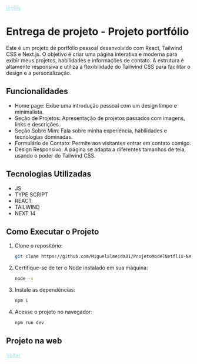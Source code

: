 


<a href="README.md" style="color:#B0E0E6;">Inglês</a> 





# Entrega de projeto - Projeto portfólio

Este é um projeto de portfólio pessoal desenvolvido com React, Tailwind CSS e Next.js. O objetivo é criar uma página interativa e moderna para exibir meus projetos, habilidades e informações de contato. A estrutura é altamente responsiva e utiliza a flexibilidade do Tailwind CSS para facilitar o design e a personalização.

## Funcionalidades

- Home page: Exibe uma introdução pessoal com um design limpo e minimalista.
- Seção de Projetos: Apresentação de projetos passados com imagens, links e descrições.
- Seção Sobre Mim: Fala sobre minha experiência, habilidades e tecnologias dominadas.
- Formulário de Contato: Permite aos visitantes entrar em contato comigo.
- Design Responsivo: A página se adapta a diferentes tamanhos de tela, usando o poder do Tailwind CSS.


## Tecnologias Utilizadas

- JS
- TYPE SCRIPT
- REACT
- TAILWIND
- NEXT 14

## Como Executar o Projeto

1. Clone o repositório:

   ```bash
   git clone https://github.com/Miguelalmeida01/ProjetoModelNetflix-Next-React.git
   ```

2. Certifique-se de ter o Node instalado em sua máquina:

   ```bash
   node -v
   ```

3. Instale as dependências:   

   ```bash
   npm i
   ```


4. Acesse o projeto no navegador:
   ```bash
   npm run dev
   ```


## Projeto na web
 









<a href="" style="color:#B0E0E6">Voltar</a> 
